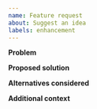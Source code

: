 ```yaml
---
name: Feature request
about: Suggest an idea
labels: enhancement
---
```


**Problem**

**Proposed solution**

**Alternatives considered**

**Additional context**